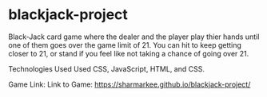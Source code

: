 # blackjack-project
Black-Jack card game where the dealer and the player play thier hands until one of them goes over the game limit of 21. You can hit to keep getting closer to 21, or stand if you feel like not taking a chance of going over 21.



Technologies Used
Used CSS, JavaScript, HTML, and CSS.



Game Link:
Link to Game: https://sharmarkee.github.io/blackjack-project/


